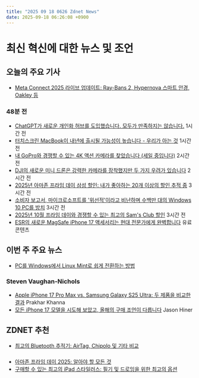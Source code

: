 ```yaml
---
title: "2025 09 18 0626 Zdnet News"
date: 2025-09-18 06:26:08 +0900
---
```


# 최신 혁신에 대한 뉴스 및 조언  
## 오늘의 주요 기사  
- [Meta Connect 2025 라이브 업데이트: Ray-Bans 2, Hypernova 스마트 안경, Oakley 등](https://www.zdnet.com/article/meta-connect-2025-live-updates-ray-bans-2-hypernova-smart-glasses-oakley-more/)  

### 48분 전  
- [ChatGPT가 새로운 개인화 허브를 도입했습니다. 모두가 만족하지는 않습니다.](https://www.zdnet.com/article/chatgpt-just-got-a-new-personalization-hub-not-everyone-is-happy-about-it/) 1시간 전  
- [터치스크린 MacBook이 내년에 출시될 가능성이 높습니다 - 우리가 아는 것](https://www.zdnet.com/article/a-touchscreen-macbook-may-finally-launch-next-year-what-we-know/) 1시간 전  
- [내 GoPro와 경쟁할 수 있는 4K 액션 카메라를 찾았습니다 (세일 중입니다)](https://www.zdnet.com/article/i-found-a-4k-action-camera-that-competes-with-my-gopro-and-its-on-sale/) 2시간 전  
- [DJI의 새로운 미니 드론은 강력한 카메라를 장착했지만 두 가지 우려가 있습니다](https://www.zdnet.com/article/djis-new-mini-drone-is-a-powerhouse-with-an-upgraded-camera-but-i-have-two-concerns/) 2시간 전  
- [2025년 아마존 프라임 데이 삼성 할인: 내가 좋아하는 20개 이상의 할인 추적 중](https://www.zdnet.com/article/best-early-amazon-october-prime-day-samsung-deals/) 3시간 전  
- [소비자 보고서, 마이크로소프트를 '위선적'이라고 비난하며 수백만 대의 Windows 10 PC를 방치](https://www.zdnet.com/article/consumer-reports-calls-microsoft-hypocritical-for-stranding-millions-of-windows-10-pcs/) 3시간 전  
- [2025년 10월 프라임 데이와 경쟁할 수 있는 최고의 Sam's Club 할인](https://www.zdnet.com/article/best-sams-club-deals/) 3시간 전  
- [ESR의 새로운 MagSafe iPhone 17 액세서리는 현대 전문가에게 완벽합니다](https://www.zdnet.com/article/esrs-new-magsafe-iphone-17-accessories-are-perfect-for-modern-professionals/) 유료 콘텐츠  

## 이번 주 주요 뉴스  
- [PC를 Windows에서 Linux Mint로 쉽게 전환하는 방법](https://www.zdnet.com/article/how-to-easily-switch-your-pc-from-windows-to-linux-for-free/)  

### Steven Vaughan-Nichols  
- [Apple iPhone 17 Pro Max vs. Samsung Galaxy S25 Ultra: 두 제품을 비교한 결과](https://www.zdnet.com/article/apple-iphone-17-pro-max-vs-samsung-galaxy-s25-ultra-i-compared-both-and-heres-who-wins/) Prakhar Khanna  
- [모든 iPhone 17 모델을 시도해 보았고, 올해의 구매 조언이 다릅니다](https://www.zdnet.com/article/i-went-hands-on-with-all-4-of-the-new-2025-iphone-models-and-my-buying-advice-is-different-this-year/) Jason Hiner  

## ZDNET 추천  
- [최고의 Bluetooth 추적기: AirTag, Chipolo 및 기타 비교](https://www.zdnet.com/article/best-bluetooth-tracker/)  

###  
- [아마존 프라임 데이 2025: 알아야 할 모든 것](https://www.zdnet.com/article/everything-you-need-to-know-about-amazon-prime-day-2025/)  
- [구매할 수 있는 최고의 iPad 스타일러스: 필기 및 드로잉을 위한 최고의 옵션](https://www.zdnet.com/article/best-ipad-stylus/)